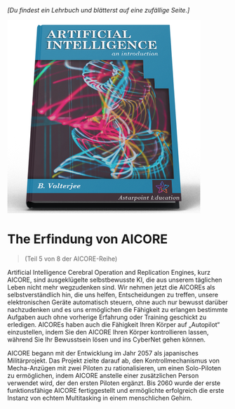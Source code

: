 *[Du findest ein Lehrbuch und blätterst auf eine zufällige Seite.]*

![KI Lehrbuch](/resources/lore/textbookAI440.png)
# The Erfindung von AICORE
> (Teil 5 von 8 der AICORE-Reihe)

Artificial Intelligence Cerebral Operation and Replication Engines, kurz AICORE, sind ausgeklügelte selbstbewusste KI, die aus unserem täglichen Leben nicht mehr wegzudenken sind. Wir nehmen jetzt die AICOREs als selbstverständlich hin, die uns helfen, Entscheidungen zu treffen, unsere elektronischen Geräte automatisch steuern, ohne auch nur bewusst darüber nachzudenken und es uns ermöglichen die Fähigkeit zu erlangen bestimmte Aufgaben auch ohne vorherige Erfahrung oder Training geschickt zu erledigen. AICOREs haben auch die Fähigkeit Ihren Körper auf „Autopilot“ einzustellen, indem Sie den AICORE Ihren Körper kontrollieren lassen, während Sie Ihr Bewusstsein lösen und ins CyberNet gehen können.  

AICORE begann mit der Entwicklung im Jahr 2057 als japanisches Militärprojekt. Das Projekt zielte darauf ab, den Kontrollmechanismus von Mecha-Anzügen mit zwei Piloten zu rationalisieren, um einen Solo-Piloten zu ermöglichen, indem AICORE anstelle einer zusätzlichen Person verwendet wird, der den ersten Piloten ergänzt. Bis 2060 wurde der erste funktionsfähige AICORE fertiggestellt und ermöglichte erfolgreich die erste Instanz von echtem Multitasking in einem menschlichen Gehirn.  
